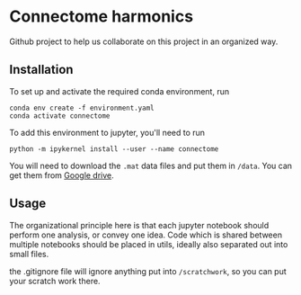 # Connectome harmonics

Github project to help us collaborate on this project in an organized way. 

## Installation
To set up and activate the required conda environment, run

```
conda env create -f environment.yaml
conda activate connectome
```

To add this environment to jupyter, you'll need to run

```
python -m ipykernel install --user --name connectome
```

You will need to download the `.mat` data files and put them in `/data`. You can get them from [Google drive](https://drive.google.com/drive/folders/1qF3CdcsS3G2GVLfHqXqB-sN225s00xYV).

## Usage
The organizational principle here is that each jupyter notebook should perform one analysis, or convey one idea. Code which is shared between multiple notebooks should be placed in utils, ideally also separated out into small files.

the .gitignore file will ignore anything put into `/scratchwork`, so you can put your scratch work there.